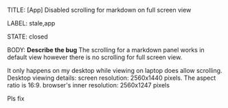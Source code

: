 TITLE:
[App] Disabled scrolling for markdown on full screen view

LABEL:
stale,app

STATE:
closed

BODY:
**Describe the bug**
The scrolling for a markdown panel works in default view however there is no scrolling for full screen view.

It only happens on my desktop while viewing on laptop does allow scrolling. 
Desktop viewing details:
screen resolution: 2560x1440 pixels. The aspect ratio is 16:9.
browser's inner resolution: 2560x1247 pixels

Pls fix

